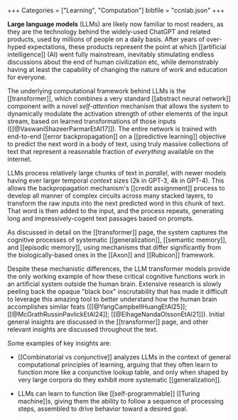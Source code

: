 +++
Categories = ["Learning", "Computation"]
bibfile = "ccnlab.json"
+++

**Large language models** (LLMs) are likely now familiar to most readers, as they are the technology behind the widely-used ChatGPT and related products, used by millions of people on a daily basis. After years of over-hyped expectations, these products represent the point at which [[artificial intelligence]] (AI) went fully mainstream, inevitably stimulating endless discussions about the end of human civilization etc, while demonstrably having at least the capability of changing the nature of work and education for everyone.

The underlying computational framework behind LLMs is the [[transformer]], which combines a very standard [[abstract neural network]] component with a novel _self-attention_ mechanism that allows the system to dynamically modulate the activation strength of other elements of the input stream, based on learned transformations of those inputs ([[@VaswaniShazeerParmarEtAl17]]). The entire network is trained with end-to-end [[error backpropagation]] on a [[predictive learning]] objective to predict the next word in a body of text, using truly massive collections of text that represent a reasonable fraction of _everything_ available on the internet.

LLMs process relatively large chunks of text in _parallel_, with newer models having ever larger temporal _context_ sizes (2k in GPT-3, 4k in GPT-4). This allows the backpropagation mechanism's [[credit assignment]] process to develop all manner of complex circuits across many stacked layers, to transform the raw inputs into the next predicted word in this chunk of text. That word is then added to the input, and the process repeats, generating long and impressively-cogent text passages based on prompts.

As discussed in detail on the [[transformer]] page, the system captures the cognitive processes of systematic [[generalization]], [[semantic memory]], and [[episodic memory]], using mechanisms that differ significantly from the biologically-based ones in the [[Axon]] and [[Rubicon]] framework.

Despite these mechanistic differences, the LLM transformer models provide the only working example of how these critical cognitive functions work in an artificial system outside the human brain. Extensive research is slowly peeling back the opaque "black box" inscrutability that has made it difficult to leverage this amazing tool to better understand how the human brain accomplishes similar feats ([[@YangCampbellHuangEtAl25]]; [[@McGrathRussinPavlickEtAl24]]; [[@ElhageNandaOlssonEtAl21]]). Initial general insights are discussed in the [[transformer]] page, and other relevant insights are discussed throughout the text.

Some examples of key insights are:

* [[Combinatorial vs conjunctive]] analyzes LLMs in the context of general computational principles of learning, arguing that they often learn to function more like a conjunctive lookup table, and only when shaped by very large corpora do they exhibit more systematic [[generalization]].

* LLMs can learn to function like [[self-programmable]] [[Turing machine]]s, giving them the ability to follow a sequence of processing steps, assembled to drive behavior toward a desired goal.

